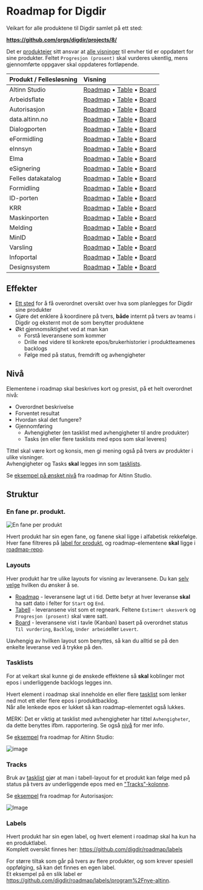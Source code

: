 # Roadmap for Digdir

Veikart for alle produktene til Digdir samlet på ett sted:

**https://github.com/orgs/digdir/projects/8/**

Det er [produkteier](https://github.com/orgs/digdir/teams/team-product-owners) sitt ansvar at [alle visninger](https://github.com/digdir/roadmap#layouts) til envher tid er oppdatert for sine produkter. Feltet `Progresjon (prosent)` skal vurderes ukentlig, mens gjennomførte oppgaver skal oppdateres fortløpende.

| Produkt / Fellesløsning  | Visning            |
| :----------------------- | :----------------- |
| Altinn Studio            | [Roadmap](https://github.com/orgs/digdir/projects/8/views/2?layout=roadmap)  • [Table](https://github.com/orgs/digdir/projects/8/views/2?layout=table)  • [Board](https://github.com/orgs/digdir/projects/8/views/2?layout=board)
| Arbeidsflate             | [Roadmap](https://github.com/orgs/digdir/projects/8/views/28?layout=roadmap) • [Table](https://github.com/orgs/digdir/projects/8/views/28?layout=table) • [Board](https://github.com/orgs/digdir/projects/8/views/28?layout=board)
| Autorisasjon             | [Roadmap](https://github.com/orgs/digdir/projects/8/views/5?layout=roadmap)  • [Table](https://github.com/orgs/digdir/projects/8/views/5?layout=table)  • [Board](https://github.com/orgs/digdir/projects/8/views/5?layout=board)
| data.altinn.no           | [Roadmap](https://github.com/orgs/digdir/projects/8/views/18?layout=roadmap) • [Table](https://github.com/orgs/digdir/projects/8/views/18?layout=table) • [Board](https://github.com/orgs/digdir/projects/8/views/18?layout=board)
| Dialogporten             | [Roadmap](https://github.com/orgs/digdir/projects/8/views/25?layout=roadmap) • [Table](https://github.com/orgs/digdir/projects/8/views/25?layout=table) • [Board](https://github.com/orgs/digdir/projects/8/views/25?layout=board)
| eFormidling              | [Roadmap](https://github.com/orgs/digdir/projects/8/views/14?layout=roadmap) • [Table](https://github.com/orgs/digdir/projects/8/views/14?layout=table) • [Board](https://github.com/orgs/digdir/projects/8/views/14?layout=board)
| eInnsyn                  | [Roadmap](https://github.com/orgs/digdir/projects/8/views/12?layout=roadmap) • [Table](https://github.com/orgs/digdir/projects/8/views/12?layout=table) • [Board](https://github.com/orgs/digdir/projects/8/views/12?layout=board)
| Elma                     | [Roadmap](https://github.com/orgs/digdir/projects/8/views/15?layout=roadmap) • [Table](https://github.com/orgs/digdir/projects/8/views/15?layout=table) • [Board](https://github.com/orgs/digdir/projects/8/views/15?layout=board)
| eSignering               | [Roadmap](https://github.com/orgs/digdir/projects/8/views/17?layout=roadmap) • [Table](https://github.com/orgs/digdir/projects/8/views/17?layout=table) • [Board](https://github.com/orgs/digdir/projects/8/views/17?layout=board)
| Felles datakatalog       | [Roadmap](https://github.com/orgs/digdir/projects/8/views/11?layout=roadmap) • [Table](https://github.com/orgs/digdir/projects/8/views/11?layout=table) • [Board](https://github.com/orgs/digdir/projects/8/views/11?layout=board)
| Formidling               | [Roadmap](https://github.com/orgs/digdir/projects/8/views/20?layout=roadmap) • [Table](https://github.com/orgs/digdir/projects/8/views/20?layout=table) • [Board](https://github.com/orgs/digdir/projects/8/views/20?layout=board)
| ID-porten                | [Roadmap](https://github.com/orgs/digdir/projects/8/views/3?layout=roadmap) • [Table](https://github.com/orgs/digdir/projects/8/views/3?layout=table) • [Board](https://github.com/orgs/digdir/projects/8/views/3?layout=board)
| KRR                      | [Roadmap](https://github.com/orgs/digdir/projects/8/views/8?layout=roadmap) • [Table](https://github.com/orgs/digdir/projects/8/views/8?layout=table) • [Board](https://github.com/orgs/digdir/projects/8/views/8?layout=board)
| Maskinporten             | [Roadmap](https://github.com/orgs/digdir/projects/8/views/6?layout=roadmap) • [Table](https://github.com/orgs/digdir/projects/8/views/6?layout=table) • [Board](https://github.com/orgs/digdir/projects/8/views/6?layout=board)
| Melding                  | [Roadmap](https://github.com/orgs/digdir/projects/8/views/21?layout=roadmap) • [Table](https://github.com/orgs/digdir/projects/8/views/21?layout=table) • [Board](https://github.com/orgs/digdir/projects/8/views/21?layout=board)
| MinID                    | [Roadmap](https://github.com/orgs/digdir/projects/8/views/31?layout=roadmap) • [Table](https://github.com/orgs/digdir/projects/8/views/31?layout=table) • [Board](https://github.com/orgs/digdir/projects/8/views/31?layout=board)
| Varsling                 | [Roadmap](https://github.com/orgs/digdir/projects/8/views/30?layout=roadmap) • [Table](https://github.com/orgs/digdir/projects/8/views/30?layout=table) • [Board](https://github.com/orgs/digdir/projects/8/views/30?layout=board)
| Infoportal               | [Roadmap](https://github.com/orgs/digdir/projects/8/views/34?layout=roadmap) • [Table](https://github.com/orgs/digdir/projects/8/views/34?layout=table) • [Board](https://github.com/orgs/digdir/projects/8/views/34?layout=board)
| Designsystem             | [Roadmap](https://github.com/orgs/digdir/projects/8/views/33?layout=roadmap) • [Table](https://github.com/orgs/digdir/projects/8/views/33?layout=table) • [Board](https://github.com/orgs/digdir/projects/8/views/33?layout=board)
## Effekter

- [Ett sted](https://github.com/orgs/digdir/projects/8/) for å få overordnet oversikt over hva som planlegges for Digdir sine produkter
- Gjøre det enklere å koordinere på tvers, **både** internt på tvers av teams i Digdir og eksternt mot de som benytter produktene
- Økt gjennomsiktighet ved at man kan
   - Forstå leveransene som kommer
   - Drille ned videre til konkrete epos/brukerhistorier i produktteamenes backlogs
   - Følge med på status, fremdrift og avhengigheter

## Nivå

Elementene i roadmap skal beskrives kort og presist, på et helt overordnet nivå:

- Overordnet beskrivelse
- Forventet resultat
- Hvordan skal det fungere?
- Gjennomføring
  - Avhengigheter (en tasklist med avhengigheter til andre produkter)
  - Tasks (en eller flere tasklists med epos som skal leveres)

Tittel skal være kort og konsis, men gi mening også på tvers av produkter i ulike visninger.  
Avhengigheter og Tasks **skal** legges inn som [tasklists](https://github.com/digdir/roadmap#tasklists).

Se [eksempel på ønsket nivå](https://github.com/digdir/roadmap/issues/78) fra roadmap for Altinn Studio.

## Struktur

### En fane pr. produkt.

![En fane per produkt](https://user-images.githubusercontent.com/6088624/245439117-c38b0ca1-4390-4198-bef5-39e454465598.png "Produktvisninger, en fane per produkt")

Hvert produkt har sin egen fane, og fanene skal ligge i alfabetisk rekkefølge.  
Hver fane filtreres på [label for produkt](https://github.com/digdir/roadmap#labels), og roadmap-elementene **skal** ligge i [roadmap-repo](https://github.com/digdir/roadmap/issues).

### Layouts

Hver produkt har tre ulike layouts for visning av leveransene. Du kan [selv velge](https://docs.github.com/en/issues/planning-and-tracking-with-projects/customizing-views-in-your-project/changing-the-layout-of-a-view#changing-the-project-layout) hvilken du ønsker å se.

- [Roadmap](https://docs.github.com/en/issues/planning-and-tracking-with-projects/customizing-views-in-your-project/changing-the-layout-of-a-view#about-the-roadmap-layout) - leveransene lagt ut i tid. Dette betyr at hver leveranse **skal** ha satt dato i felter for `Start` og `End`.
- [Tabell](https://docs.github.com/en/issues/planning-and-tracking-with-projects/customizing-views-in-your-project/changing-the-layout-of-a-view#about-the-table-layout) - leveransene vist som et regneark. Feltene `Estimert ukesverk` og `Progresjon (prosent)` skal være satt.
- [Board](https://docs.github.com/en/issues/planning-and-tracking-with-projects/customizing-views-in-your-project/changing-the-layout-of-a-view#about-the-board-layout) - leveransene vist i tavle (Kanban) basert på overordnet status `Til vurdering`, `Backlog`, `Under arbeid`eller `Levert`.

Uavhengig av hvilken layout som benyttes, så kan du alltid se på den enkelte leveranse ved å trykke på den.

### Tasklists

For at veikart skal kunne gi de ønskede effektene så **skal** koblinger mot epos i underliggende backlogs legges inn.

Hvert element i roadmap skal inneholde en eller flere [tasklist](https://docs.github.com/en/issues/tracking-your-work-with-issues/about-tasklists) som lenker ned mot ett eller flere epos i produktbacklog.  
Når alle lenkede epos er lukket så kan roadmap-elementet også lukkes.

MERK: Det er viktig at tasklist med avhengigheter har tittel `Avhengigheter`, da dette benyttes ifbm. rapportering. Se også [nivå](https://github.com/digdir/roadmap#niv%C3%A5) for mer info.

Se [eksempel](https://github.com/orgs/digdir/projects/8/views/2?pane=issue&itemId=24019705) fra roadmap for Altinn Studio:

![image](https://github.com/digdir/roadmap/assets/6088624/a1e61139-5d6f-4056-8c6f-be13956677a9)

### Tracks
Bruk av [tasklist](https://docs.github.com/en/issues/tracking-your-work-with-issues/about-tasklists) gjør at man i tabell-layout for et produkt kan følge med på status på tvers av underliggende epos med en ["Tracks"-kolonne](https://docs.github.com/en/issues/planning-and-tracking-with-projects/understanding-fields/about-tracks-and-tracked-by-fields#enabling-the-tracks-field).

Se [eksempel](https://github.com/orgs/digdir/projects/8/views/5?layout=table) fra roadmap for Autorisasjon:

![Image](https://user-images.githubusercontent.com/6088624/245457571-d7aa1d58-5d28-48a6-ba31-864435e055f9.png)

### Labels
Hvert produkt har sin egen label, og hvert element i roadmap skal ha kun ha en produktlabel.  
Komplett oversikt finnes her: https://github.com/digdir/roadmap/labels

For større tiltak som går på tvers av flere produkter, og som krever spesiell oppfølging, så kan det finnes en egen label.  
Et eksempel på en slik label er https://github.com/digdir/roadmap/labels/program%2Fnye-altinn.
